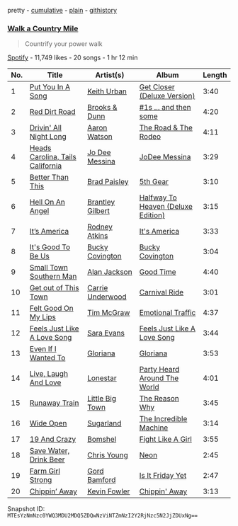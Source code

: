 pretty - [cumulative](/playlists/cumulative/4p3lupatTubTWpTgCZjgpk.md) - [plain](/playlists/plain/4p3lupatTubTWpTgCZjgpk) - [githistory](https://github.githistory.xyz/mackorone/spotify-playlist-archive/blob/main/playlists/plain/4p3lupatTubTWpTgCZjgpk)

### [Walk a Country Mile](https://open.spotify.com/playlist/4p3lupatTubTWpTgCZjgpk)

> Countrify your power walk

[Spotify](https://open.spotify.com/user/spotify) - 11,749 likes - 20 songs - 1 hr 12 min

| No. | Title | Artist(s) | Album | Length |
|---|---|---|---|---|
| 1 | [Put You In A Song](https://open.spotify.com/track/7bkgRHkiyRO1vWzG1hTicD) | [Keith Urban](https://open.spotify.com/artist/0u2FHSq3ln94y5Q57xazwf) | [Get Closer \(Deluxe Version\)](https://open.spotify.com/album/62MetN2sHDnc8vVth9iInk) | 3:40 |
| 2 | [Red Dirt Road](https://open.spotify.com/track/5QHElgktygMkgRdpPhXfn2) | [Brooks & Dunn](https://open.spotify.com/artist/0XKOBt59crntr7HQXXO8Yz) | [\#1s ..\. and then some](https://open.spotify.com/album/1ZXM9jY3Bsg12KXgwftBrO) | 4:20 |
| 3 | [Drivin' All Night Long](https://open.spotify.com/track/2w8SmYGuH3p11jRzFSBKwX) | [Aaron Watson](https://open.spotify.com/artist/5BKzvAPtNXnt0LwzGvKOH3) | [The Road & The Rodeo](https://open.spotify.com/album/0EORyKQyu2LBsTeE5YWWm4) | 4:11 |
| 4 | [Heads Carolina, Tails California](https://open.spotify.com/track/6Lmx6bz3PGYuNSjKMnYBOa) | [Jo Dee Messina](https://open.spotify.com/artist/3ltFy7g6KKQPPttsdOMlq3) | [JoDee Messina](https://open.spotify.com/album/2Jsqpx8EeRWIjBFhCX4hvn) | 3:29 |
| 5 | [Better Than This](https://open.spotify.com/track/6mozEH9SS4JLyRTDORiLUr) | [Brad Paisley](https://open.spotify.com/artist/13YmWQJFwgZrd4bf5IjMY4) | [5th Gear](https://open.spotify.com/album/1c8zJKfHvZ5PhkVaRXQLP0) | 3:10 |
| 6 | [Hell On An Angel](https://open.spotify.com/track/1fJFIngJHiI3upOXCb1hkJ) | [Brantley Gilbert](https://open.spotify.com/artist/5q8HGNo0BjLWaTAhRtbwxa) | [Halfway To Heaven \(Deluxe Edition\)](https://open.spotify.com/album/3yWeEEaC5xs7FgzwRgjm1p) | 3:15 |
| 7 | [It’s America](https://open.spotify.com/track/6QbcLktLNe7eYqh8TjZeCd) | [Rodney Atkins](https://open.spotify.com/artist/2qgvmDsc4jrqbAbjq1HGM2) | [It's America](https://open.spotify.com/album/1bWrDfZLiqzpac2iNiFAJH) | 3:33 |
| 8 | [It's Good To Be Us](https://open.spotify.com/track/4KSMTveT6aZoNx4QmHfGH2) | [Bucky Covington](https://open.spotify.com/artist/5sVu3ObJTpiln7yRQkMuje) | [Bucky Covington](https://open.spotify.com/album/2UQ6GiSsunAyt11Ostxuxp) | 3:04 |
| 9 | [Small Town Southern Man](https://open.spotify.com/track/5ExWY6ojo1Qm3rC7iaEqx2) | [Alan Jackson](https://open.spotify.com/artist/4mxWe1mtYIYfP040G38yvS) | [Good Time](https://open.spotify.com/album/3HfbZ0TmLbCesnG7tjf6Lh) | 4:40 |
| 10 | [Get out of This Town](https://open.spotify.com/track/6VqoUerJPCeYKHVdi8fKhm) | [Carrie Underwood](https://open.spotify.com/artist/4xFUf1FHVy696Q1JQZMTRj) | [Carnival Ride](https://open.spotify.com/album/5HwzpaqYOZABPnmvl5JYFX) | 3:01 |
| 11 | [Felt Good On My Lips](https://open.spotify.com/track/3p2t2vHkFMzEiukDhrVYge) | [Tim McGraw](https://open.spotify.com/artist/6roFdX1y5BYSbp60OTJWMd) | [Emotional Traffic](https://open.spotify.com/album/3ZKmafKEPZ9cgFAbQ8MewV) | 4:37 |
| 12 | [Feels Just Like A Love Song](https://open.spotify.com/track/5lFaMIQrSRuvQzkyLrJKGb) | [Sara Evans](https://open.spotify.com/artist/7qvsLYsYP0MHD7jkdv6DAG) | [Feels Just Like A Love Song](https://open.spotify.com/album/7iiDEkFgDNmHTdSlvrk8Bv) | 3:44 |
| 13 | [Even If I Wanted To](https://open.spotify.com/track/0aXjA0qWPOfqXf25j4xWUj) | [Gloriana](https://open.spotify.com/artist/5RjqSn7vYk8Qb9GeLWRRhB) | [Gloriana](https://open.spotify.com/album/7w3J2n6LKPYlWd60yUxq7j) | 3:53 |
| 14 | [Live, Laugh And Love](https://open.spotify.com/track/4zm0IZB8DdPssTGbT4K2z9) | [Lonestar](https://open.spotify.com/artist/3qbnxnvUqR14MJ9g8QwZJK) | [Party Heard Around The World](https://open.spotify.com/album/6TZsVZ5N3qSPTdompEEpSb) | 4:01 |
| 15 | [Runaway Train](https://open.spotify.com/track/5yGtCDPTgw6fsfTeNNM3uz) | [Little Big Town](https://open.spotify.com/artist/3CygdxquGHurS7f9LjNLkv) | [The Reason Why](https://open.spotify.com/album/2o5oFGiGkykZs6qU6274Af) | 3:45 |
| 16 | [Wide Open](https://open.spotify.com/track/2il0aFtPgPpb8Hdn1rbnuY) | [Sugarland](https://open.spotify.com/artist/0hYxQe3AK5jBPCr5MumLHD) | [The Incredible Machine](https://open.spotify.com/album/6tRJWFLsUW4HuiXHlOSnwf) | 3:14 |
| 17 | [19 And Crazy](https://open.spotify.com/track/71eFFCN2zUx1Bdr2I6gj8A) | [Bomshel](https://open.spotify.com/artist/5fGGgk4LAwtPnDnRSqJd5o) | [Fight Like A Girl](https://open.spotify.com/album/53jSmLZQOJSjIGSRyitb7l) | 3:55 |
| 18 | [Save Water, Drink Beer](https://open.spotify.com/track/1mvl4McrgpDUwusRRrn7UU) | [Chris Young](https://open.spotify.com/artist/4BYxqVkZyFjtik7crYLg5Q) | [Neon](https://open.spotify.com/album/4yYep1aU3lXRaONTWu2X23) | 2:45 |
| 19 | [Farm Girl Strong](https://open.spotify.com/track/1ZFM6oqWIW8X0ZuoaEZaFr) | [Gord Bamford](https://open.spotify.com/artist/1w9VjfHGE5qPLJQy3dKups) | [Is It Friday Yet](https://open.spotify.com/album/07YlR4zRQAY2uEsyxkZeS3) | 2:47 |
| 20 | [Chippin’ Away](https://open.spotify.com/track/3cOo2dnfFP6slPZhYwrDhR) | [Kevin Fowler](https://open.spotify.com/artist/6NKQIkHTjxD5Ovj6znGV1n) | [Chippin' Away](https://open.spotify.com/album/62Ft6VB3vZOyEa2CyCx8Iq) | 3:13 |

Snapshot ID: `MTEsYzNmNzc0YWQ3MDU2MDQ5ZDQwNzViNTZmNzI2Y2RjNzc5N2JjZDUxNg==`